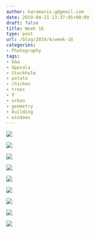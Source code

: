```yaml
---
author: karamanis.g@gmail.com
date: 2019-04-21 13:37:05+00:00
draft: false
title: Week 16
type: post
url: /blog/2019/4/week-16
categories:
- Photography
tags:
- b&w
- Uppsala
- Stockholm
- potato
- chicken
- trees
- Y
- urban
- geometry
- building
- windows
---
```




  
   ![](http://static1.squarespace.com/static/4f3f61bae4b063b909445965/5cbc50e753450a21ccdaa303/5cbc50f2971a184b45487aa5/1555853262683//img)

  

  
   ![](http://static1.squarespace.com/static/4f3f61bae4b063b909445965/5cbc50e753450a21ccdaa303/5cbc510ae79c70cd6125abfb/1555853262908//img)

  

  
   ![](http://static1.squarespace.com/static/4f3f61bae4b063b909445965/5cbc50e753450a21ccdaa303/5cbc51094e17b6542c39b333/1555853262942//img)

  

  
   ![](http://static1.squarespace.com/static/4f3f61bae4b063b909445965/5cbc50e753450a21ccdaa303/5cbc50f49b747a0646a14b6c/1555853262676//img)

  

  
   ![](http://static1.squarespace.com/static/4f3f61bae4b063b909445965/5cbc50e753450a21ccdaa303/5cbc50f87817f7f0c2f6258a/1555853262679//img)

  

  
   ![](http://static1.squarespace.com/static/4f3f61bae4b063b909445965/5cbc50e753450a21ccdaa303/5cbc50f6971a184b45487ab0/1555853262809//img)

  

  
   ![](http://static1.squarespace.com/static/4f3f61bae4b063b909445965/5cbc50e753450a21ccdaa303/5cbc50f9e2c483bb5cfd0822/1555853262679//img)

  

  
   ![](http://static1.squarespace.com/static/4f3f61bae4b063b909445965/5cbc50e753450a21ccdaa303/5cbc50fa7817f7f0c2f62590/1555853262889//img)

  

  
   ![](http://static1.squarespace.com/static/4f3f61bae4b063b909445965/5cbc50e753450a21ccdaa303/5cbc510408522968ec2c9462/1555853262902//img)

  


